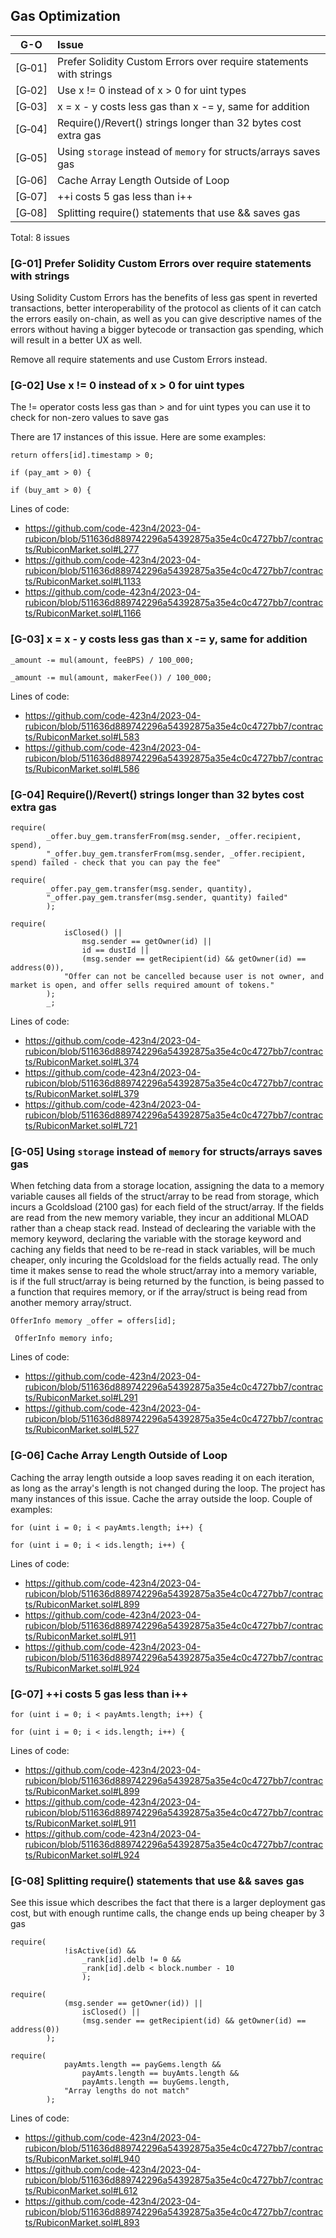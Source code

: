 ## Gas Optimization

| G-O    |Issue|
|:------:|:----|
| [G&#x2011;01] | Prefer Solidity Custom Errors over require statements with strings | 2 |
| [G&#x2011;02] | Use x != 0 instead of x > 0 for uint types | 6 |
| [G&#x2011;03] | x = x - y costs less gas than x -= y, same for addition | 11 |
| [G&#x2011;04] | Require()/Revert() strings longer than 32 bytes cost extra gas | 19 |
| [G&#x2011;05] | Using `storage` instead of `memory` for structs/arrays saves gas | 31 |
| [G&#x2011;06] | Cache Array Length Outside of Loop | 2 |
| [G&#x2011;07] | ++i costs 5 gas less than i++ | 1 |
| [G&#x2011;08] | Splitting require() statements that use && saves gas | 1 |

Total: 8 issues

### [G-01] Prefer Solidity Custom Errors over require statements with strings

Using Solidity Custom Errors has the benefits of less gas spent in reverted transactions, better interoperability of the protocol as clients of it can catch the errors easily on-chain, as well as you can give descriptive names of the errors without having a bigger bytecode or transaction gas spending, which will result in a better UX as well. 

Remove all require statements and use Custom Errors instead.

### [G-02] Use x != 0 instead of x > 0 for uint types

The != operator costs less gas than > and for uint types you can use it to check for non-zero values to save gas

There are 17 instances of this issue. Here are some examples:

```solidity
return offers[id].timestamp > 0;
```
```solidity
if (pay_amt > 0) {
```
```solidity
if (buy_amt > 0) {
```

Lines of code:

- https://github.com/code-423n4/2023-04-rubicon/blob/511636d889742296a54392875a35e4c0c4727bb7/contracts/RubiconMarket.sol#L277
- https://github.com/code-423n4/2023-04-rubicon/blob/511636d889742296a54392875a35e4c0c4727bb7/contracts/RubiconMarket.sol#L1133
- https://github.com/code-423n4/2023-04-rubicon/blob/511636d889742296a54392875a35e4c0c4727bb7/contracts/RubiconMarket.sol#L1166


### [G-03] x = x - y costs less gas than x -= y, same for addition  

```solidity
_amount -= mul(amount, feeBPS) / 100_000;
```

```solidity
_amount -= mul(amount, makerFee()) / 100_000;
```

Lines of code:

- https://github.com/code-423n4/2023-04-rubicon/blob/511636d889742296a54392875a35e4c0c4727bb7/contracts/RubiconMarket.sol#L583
- https://github.com/code-423n4/2023-04-rubicon/blob/511636d889742296a54392875a35e4c0c4727bb7/contracts/RubiconMarket.sol#L586


### [G-04] Require()/Revert() strings longer than 32 bytes cost extra gas

```solidity
require(
        _offer.buy_gem.transferFrom(msg.sender, _offer.recipient, spend),
        "_offer.buy_gem.transferFrom(msg.sender, _offer.recipient, spend) failed - check that you can pay the fee"
```

```solidity
require(
        _offer.pay_gem.transfer(msg.sender, quantity),
        "_offer.pay_gem.transfer(msg.sender, quantity) failed"
        );
```

```solidity
require(
            isClosed() ||
                msg.sender == getOwner(id) ||
                id == dustId ||
                (msg.sender == getRecipient(id) && getOwner(id) == address(0)),
            "Offer can not be cancelled because user is not owner, and market is open, and offer sells required amount of tokens."
        );
        _;
```


Lines of code: 

- https://github.com/code-423n4/2023-04-rubicon/blob/511636d889742296a54392875a35e4c0c4727bb7/contracts/RubiconMarket.sol#L374
- https://github.com/code-423n4/2023-04-rubicon/blob/511636d889742296a54392875a35e4c0c4727bb7/contracts/RubiconMarket.sol#L379
- https://github.com/code-423n4/2023-04-rubicon/blob/511636d889742296a54392875a35e4c0c4727bb7/contracts/RubiconMarket.sol#L721



### [G-05] Using `storage` instead of `memory` for structs/arrays saves gas 

 When fetching data from a storage location, assigning the data to a memory variable causes all fields of the struct/array to be read from storage, which incurs a Gcoldsload (2100 gas) for each field of the struct/array. If the fields are read from the new memory variable, they incur an additional MLOAD rather than a cheap stack read. Instead of declearing the variable with the memory keyword, declaring the variable with the storage keyword and caching any fields that need to be re-read in stack variables, will be much cheaper, only incuring the Gcoldsload for the fields actually read. The only time it makes sense to read the whole struct/array into a memory variable, is if the full struct/array is being returned by the function, is being passed to a function that requires memory, or if the array/struct is being read from another memory array/struct.

```solidity
OfferInfo memory _offer = offers[id];
```
```solidity
 OfferInfo memory info;
```

Lines of code:

- https://github.com/code-423n4/2023-04-rubicon/blob/511636d889742296a54392875a35e4c0c4727bb7/contracts/RubiconMarket.sol#L291
- https://github.com/code-423n4/2023-04-rubicon/blob/511636d889742296a54392875a35e4c0c4727bb7/contracts/RubiconMarket.sol#L527


### [G-06] Cache Array Length Outside of Loop

Caching the array length outside a loop saves reading it on each iteration, as long as the array's length is not changed during the loop. The project has many instances of this issue. Cache the array outside the loop. Couple of examples:

```solidity
for (uint i = 0; i < payAmts.length; i++) {
```
```solidity
for (uint i = 0; i < ids.length; i++) {
```

Lines of code:

- https://github.com/code-423n4/2023-04-rubicon/blob/511636d889742296a54392875a35e4c0c4727bb7/contracts/RubiconMarket.sol#L899
- https://github.com/code-423n4/2023-04-rubicon/blob/511636d889742296a54392875a35e4c0c4727bb7/contracts/RubiconMarket.sol#L911
- https://github.com/code-423n4/2023-04-rubicon/blob/511636d889742296a54392875a35e4c0c4727bb7/contracts/RubiconMarket.sol#L924


### [G-07] ++i costs 5 gas less than i++

```solidity
for (uint i = 0; i < payAmts.length; i++) {
```
```solidity
for (uint i = 0; i < ids.length; i++) {
```

Lines of code:

- https://github.com/code-423n4/2023-04-rubicon/blob/511636d889742296a54392875a35e4c0c4727bb7/contracts/RubiconMarket.sol#L899
- https://github.com/code-423n4/2023-04-rubicon/blob/511636d889742296a54392875a35e4c0c4727bb7/contracts/RubiconMarket.sol#L911
- https://github.com/code-423n4/2023-04-rubicon/blob/511636d889742296a54392875a35e4c0c4727bb7/contracts/RubiconMarket.sol#L924

### [G-08] Splitting require() statements that use && saves gas

See this issue which describes the fact that there is a larger deployment gas cost, but with enough runtime calls, the change ends up being cheaper by 3 gas

```solidity
require(
            !isActive(id) &&
                _rank[id].delb != 0 &&
                _rank[id].delb < block.number - 10
				);
```
```solidity
require(
            (msg.sender == getOwner(id)) ||
                isClosed() ||
                (msg.sender == getRecipient(id) && getOwner(id) == address(0))
        );
```
```solidity
require(
            payAmts.length == payGems.length &&
                payAmts.length == buyAmts.length &&
                payAmts.length == buyGems.length,
            "Array lengths do not match"
        );
```

Lines of code:

- https://github.com/code-423n4/2023-04-rubicon/blob/511636d889742296a54392875a35e4c0c4727bb7/contracts/RubiconMarket.sol#L940
- https://github.com/code-423n4/2023-04-rubicon/blob/511636d889742296a54392875a35e4c0c4727bb7/contracts/RubiconMarket.sol#L612
- https://github.com/code-423n4/2023-04-rubicon/blob/511636d889742296a54392875a35e4c0c4727bb7/contracts/RubiconMarket.sol#L893
